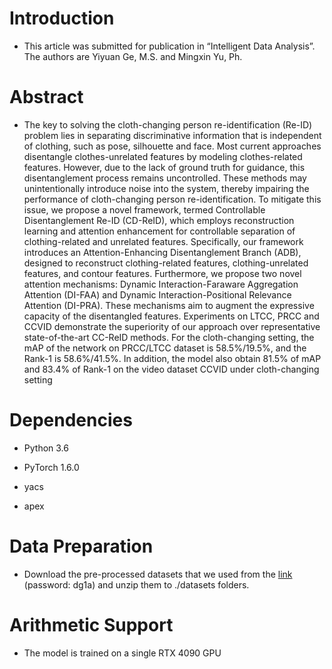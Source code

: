# Introduction

- This article was submitted for publication in “Intelligent Data Analysis”. The authors are Yiyuan Ge, M.S. and Mingxin Yu, Ph.

# Abstract

- The key to solving the cloth-changing person re-identification (Re-ID) problem lies in separating discriminative information that is independent of clothing, such as pose, silhouette and face. Most current approaches disentangle clothes-unrelated features by modeling clothes-related features. However, due to the lack of ground truth for guidance, this disentanglement process remains uncontrolled. These methods may unintentionally introduce noise into the system, thereby impairing the performance of cloth-changing person re-identification. To mitigate this issue, we propose a novel framework, termed Controllable Disentanglement Re-ID (CD-ReID), which employs reconstruction learning and attention enhancement for controllable separation of clothing-related and unrelated features. Specifically, our framework introduces an Attention-Enhancing Disentanglement Branch (ADB), designed to reconstruct clothing-related features, clothing-unrelated features, and contour features. Furthermore, we propose two novel attention mechanisms: Dynamic Interaction-Faraware Aggregation Attention (DI-FAA) and Dynamic Interaction-Positional Relevance Attention (DI-PRA). These mechanisms aim to augment the expressive capacity of the disentangled features. Experiments on LTCC, PRCC and CCVID demonstrate the superiority of our approach over representative state-of-the-art CC-ReID methods. For the cloth-changing setting, the mAP of the network on PRCC/LTCC dataset is 58.5%/19.5%, and the Rank-1 is 58.6%/41.5%. In addition, the model also obtain 81.5% of mAP and 83.4% of Rank-1 on the video dataset CCVID under cloth-changing setting


# Dependencies

- Python 3.6

- PyTorch 1.6.0

- yacs

- apex


# Data Preparation

- Download the pre-processed datasets that we used from the [link](https://pan.baidu.com/s/1LwAyB1R86P3xMZxIPm1vwQ) (password: dg1a) and unzip them to ./datasets folders.

# Arithmetic Support

- The model is trained on a single RTX 4090 GPU

